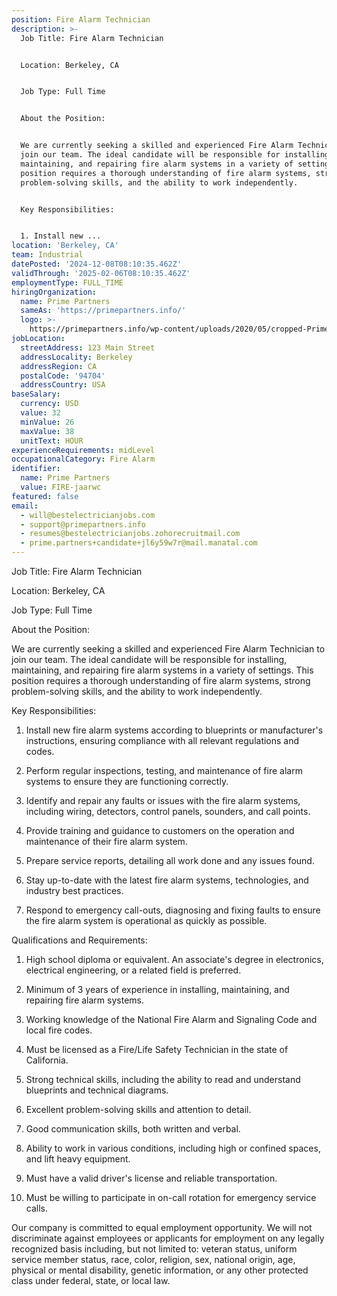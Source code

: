 ```yaml
---
position: Fire Alarm Technician
description: >-
  Job Title: Fire Alarm Technician


  Location: Berkeley, CA


  Job Type: Full Time


  About the Position:


  We are currently seeking a skilled and experienced Fire Alarm Technician to
  join our team. The ideal candidate will be responsible for installing,
  maintaining, and repairing fire alarm systems in a variety of settings. This
  position requires a thorough understanding of fire alarm systems, strong
  problem-solving skills, and the ability to work independently. 


  Key Responsibilities:


  1. Install new ...
location: 'Berkeley, CA'
team: Industrial
datePosted: '2024-12-08T08:10:35.462Z'
validThrough: '2025-02-06T08:10:35.462Z'
employmentType: FULL_TIME
hiringOrganization:
  name: Prime Partners
  sameAs: 'https://primepartners.info/'
  logo: >-
    https://primepartners.info/wp-content/uploads/2020/05/cropped-Prime-Partners-Logo-NO-BG-1-1.png
jobLocation:
  streetAddress: 123 Main Street
  addressLocality: Berkeley
  addressRegion: CA
  postalCode: '94704'
  addressCountry: USA
baseSalary:
  currency: USD
  value: 32
  minValue: 26
  maxValue: 38
  unitText: HOUR
experienceRequirements: midLevel
occupationalCategory: Fire Alarm
identifier:
  name: Prime Partners
  value: FIRE-jaarwc
featured: false
email:
  - will@bestelectricianjobs.com
  - support@primepartners.info
  - resumes@bestelectricianjobs.zohorecruitmail.com
  - prime.partners+candidate+jl6y59w7r@mail.manatal.com
---
```




Job Title: Fire Alarm Technician

Location: Berkeley, CA

Job Type: Full Time

About the Position:

We are currently seeking a skilled and experienced Fire Alarm Technician to join our team. The ideal candidate will be responsible for installing, maintaining, and repairing fire alarm systems in a variety of settings. This position requires a thorough understanding of fire alarm systems, strong problem-solving skills, and the ability to work independently. 

Key Responsibilities:

1. Install new fire alarm systems according to blueprints or manufacturer's instructions, ensuring compliance with all relevant regulations and codes.

2. Perform regular inspections, testing, and maintenance of fire alarm systems to ensure they are functioning correctly.

3. Identify and repair any faults or issues with the fire alarm systems, including wiring, detectors, control panels, sounders, and call points.

4. Provide training and guidance to customers on the operation and maintenance of their fire alarm system.

5. Prepare service reports, detailing all work done and any issues found.

6. Stay up-to-date with the latest fire alarm systems, technologies, and industry best practices.

7. Respond to emergency call-outs, diagnosing and fixing faults to ensure the fire alarm system is operational as quickly as possible.

Qualifications and Requirements:

1. High school diploma or equivalent. An associate's degree in electronics, electrical engineering, or a related field is preferred.

2. Minimum of 3 years of experience in installing, maintaining, and repairing fire alarm systems.

3. Working knowledge of the National Fire Alarm and Signaling Code and local fire codes.

4. Must be licensed as a Fire/Life Safety Technician in the state of California.

5. Strong technical skills, including the ability to read and understand blueprints and technical diagrams.

6. Excellent problem-solving skills and attention to detail.

7. Good communication skills, both written and verbal.

8. Ability to work in various conditions, including high or confined spaces, and lift heavy equipment.

9. Must have a valid driver's license and reliable transportation.

10. Must be willing to participate in on-call rotation for emergency service calls.

Our company is committed to equal employment opportunity. We will not discriminate against employees or applicants for employment on any legally recognized basis including, but not limited to: veteran status, uniform service member status, race, color, religion, sex, national origin, age, physical or mental disability, genetic information, or any other protected class under federal, state, or local law.